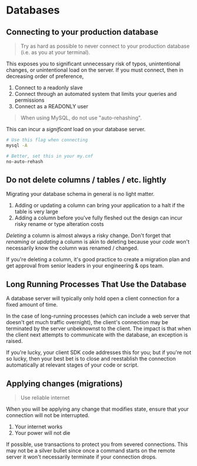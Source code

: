 # Databases

## Connecting to your production database

> Try as hard as possible to never connect to your production database (i.e. as you at your terminal). 

This exposes you to significant unnecessary risk of typos, unintentional changes, or unintentional load on the server.  If you must connect, then in decreasing order of preference,

1. Connect to a readonly slave
1. Connect through an automated system that limits your queries and permissions
1. Connect as a READONLY user

> When using MySQL, do not use "auto-rehashing". 

This can incur a _significant_ load on your database server. 

```bash
# Use this flag when connecting
mysql -A

# Better, set this in your my.cnf
no-auto-rehash
```

## Do not delete columns / tables / etc. lightly

Migrating your database schema in general is no light matter. 

1. Adding or updating a column can bring your application to a halt if the table is very large
1. Adding a column before you've fully fleshed out the design can incur risky rename or type alteration costs

_Deleting_ a column is almost always a risky change. Don't forget that _renaming_ or _updating_ a column is akin to deleting because your *code* won't necessarily know the column was renamed / changed. 

If you're deleting a column, it's good practice to create a migration plan and get approval from senior leaders in your engineering & ops team. 

## Long Running Processes That Use the Database

A database server will typically only hold open a client connection for a fixed amount of time. 

In the case of long-running processes (which can include a web server that doesn't get much traffic overnight), the client's connection may be terminated by the server unbeknownst to the client. The impact is that when the client next attempts to communicate with the database, an exception is raised. 

If you're lucky, your client SDK code addresses this for you; but if you're not so lucky, then your best bet is to close and reestablish the connection automatically at relevant stages of your code or script. 

## Applying changes (migrations)

> Use reliable internet

When you will be applying any change that modifies state, ensure that your connection will not be interrupted.

1. Your internet works
2. Your power will not die

If possible, use transactions to protect you from severed connections. This may not be a silver bullet since once a command starts on the remote server it won't necessarily terminate if your connection drops. 

